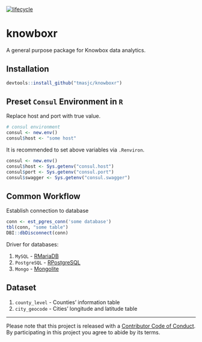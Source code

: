 
<!-- README.md is generated from README.Rmd. Please edit that file -->

[![lifecycle](https://img.shields.io/badge/lifecycle-experimental-orange.svg)](https://www.tidyverse.org/lifecycle/#experimental)

# knowboxr

A general purpose package for Knowbox data analytics.

## Installation

``` r
devtools::install_github("tmasjc/knowboxr")
```

## Preset `Consul` Environment in `R`

Replace host and port with true value.

``` r
# consul environment
consul <- new.env()
consul$host <- "some host"
```

It is recommended to set above variables via `.Renviron`.

``` r
consul <- new.env()
consul$host <- Sys.getenv("consul.host")
consul$port <- Sys.getenv("consul.port")
consul$swagger <- Sys.getenv("consul.swagger")
```

## Common Workflow

Establish connection to database

``` r
conn <- est_pgres_conn('some database')
tbl(conn, "some table")
DBI::dbDisconnect(conn)
```

Driver for databases:

1.  `MySQL` - [RMariaDB](https://github.com/r-dbi/RMariaDB)
2.  `PostgreSQL` - [RPostgreSQL](https://github.com/r-dbi/RPostgres)
3.  `Mongo` - [Mongolite](https://github.com/jeroen/mongolite/)

## Dataset

1.  `county_level` - Counties’ information table
2.  `city_geocode` - Cities’ longitude and latitude table

-----

Please note that this project is released with a [Contributor Code of
Conduct](CODE_OF_CONDUCT.md). By participating in this project you agree
to abide by its terms.
